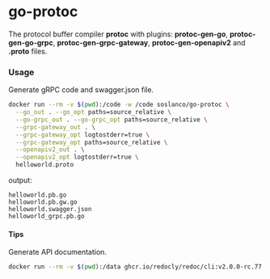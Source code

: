 # go-protoc
The protocol buffer compiler **protoc** with plugins: **protoc-gen-go**, **protoc-gen-go-grpc**, **protoc-gen-grpc-gateway**, **protoc-gen-openapiv2** and **.proto** files.

### Usage
 Generate gRPC code and swagger.json file.
```sh
docker run --rm -v $(pwd):/code -w /code soslanco/go-protoc \
  --go_out . --go_opt paths=source_relative \
  --go-grpc_out . --go-grpc_opt paths=source_relative \
  --grpc-gateway_out . \
  --grpc-gateway_opt logtostderr=true \
  --grpc-gateway_opt paths=source_relative \
  --openapiv2_out . \
  --openapiv2_opt logtostderr=true \
  helloworld.proto
```
output:
```
helloworld.pb.go       
helloworld.pb.gw.go    
helloworld.swagger.json
helloworld_grpc.pb.go  
```

#### Tips
Generate API documentation.
```sh
docker run --rm -v $(pwd):/data ghcr.io/redocly/redoc/cli:v2.0.0-rc.77 build helloworld.swagger.json -o helloworld.html
```

